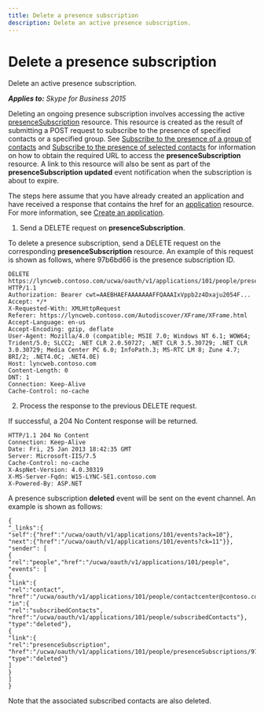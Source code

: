 ```yaml
---
title: Delete a presence subscription
description: Delete an active presence subscription.
---
```


# Delete a presence subscription
Delete an active presence subscription.


 _**Applies to:** Skype for Business 2015_

Deleting an ongoing presence subscription involves accessing the active [presenceSubscription](presenceSubscription_ref.md) resource. This resource is created as the result of submitting a POST request to subscribe to the presence of specified contacts or a specified group. See [Subscribe to the presence of a group of contacts](SubscribeToThePresenceOfAGroupOfContacts.md) and [Subscribe to the presence of selected contacts](SubscribeToThePresenceOfSelectedContacts.md) for information on how to obtain the required URL to access the **presenceSubscription** resource. A link to this resource will also be sent as part of the **presenceSubscription** **updated** event notification when the subscription is about to expire.

The steps here assume that you have already created an application and have received a response that contains the href for an [application](application_ref.md) resource. For more information, see [Create an application](CreateAnApplication.md).

1. Send a DELETE request on **presenceSubscription**.
 
  To delete a presence subscription, send a DELETE request on the corresponding **presenceSubscription** resource. An example of this request is shown as follows, where 97b6bd66 is the presence subscription ID.

  ```
  DELETE https://lyncweb.contoso.com/ucwa/oauth/v1/applications/101/people/presenceSubscriptions/97b6bd66 HTTP/1.1
  Authorization: Bearer cwt=AAEBHAEFAAAAAAAFFQAAAIxVppb2z4Dxaju2054F...
  Accept: */*
  X-Requested-With: XMLHttpRequest
  Referer: https://lyncweb.contoso.com/Autodiscover/XFrame/XFrame.html
  Accept-Language: en-us
  Accept-Encoding: gzip, deflate
  User-Agent: Mozilla/4.0 (compatible; MSIE 7.0; Windows NT 6.1; WOW64; Trident/5.0; SLCC2; .NET CLR 2.0.50727; .NET CLR 3.5.30729; .NET CLR 3.0.30729; Media Center PC 6.0; InfoPath.3; MS-RTC LM 8; Zune 4.7; BRI/2; .NET4.0C; .NET4.0E)
  Host: lyncweb.contoso.com
  Content-Length: 0
  DNT: 1
  Connection: Keep-Alive
  Cache-Control: no-cache
  ```

2. Process the response to the previous DELETE request.
 
 If successful, a 204 No Content response will be returned.
 
  ```
  HTTP/1.1 204 No Content
  Connection: Keep-Alive
  Date: Fri, 25 Jan 2013 18:42:35 GMT
  Server: Microsoft-IIS/7.5
  Cache-Control: no-cache
  X-AspNet-Version: 4.0.30319
  X-MS-Server-Fqdn: W15-LYNC-SE1.contoso.com
  X-Powered-By: ASP.NET

  ```
  A presence subscription **deleted** event will be sent on the event channel. An example is shown as follows:
 
  ```
  {
  "_links":{
  "self":{"href":"/ucwa/oauth/v1/applications/101/events?ack=10"},
  "next":{"href":"/ucwa/oauth/v1/applications/101/events?ck=11"}},
  "sender": [
  {
  "rel":"people","href":"/ucwa/oauth/v1/applications/101/people",
  "events": [
  {
  "link":{
  "rel":"contact",
  "href":"/ucwa/oauth/v1/applications/101/people/contactcenter@contoso.com"},
  "in":{
  "rel":"subscribedContacts",
  "href":"/ucwa/oauth/v1/applications/101/people/subscribedContacts"},
  "type":"deleted"},
  {
  "link":{
  "rel":"presenceSubscription",
  "href":"/ucwa/oauth/v1/applications/101/people/presenceSubscriptions/97b6bd66"},
  "type":"deleted"}
  ]
  }
  ]
  }
  ```


 Note that the associated subscribed contacts are also deleted.
 
